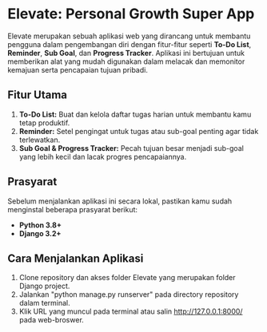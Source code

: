 # Elevate: Personal Growth Super App

Elevate merupakan sebuah aplikasi web yang dirancang untuk membantu pengguna dalam pengembangan diri dengan fitur-fitur seperti **To-Do List**, **Reminder**, **Sub Goal**, dan **Progress Tracker**. Aplikasi ini bertujuan untuk memberikan alat yang mudah digunakan dalam melacak dan memonitor kemajuan serta pencapaian tujuan pribadi.

## Fitur Utama

1. **To-Do List:** Buat dan kelola daftar tugas harian untuk membantu kamu tetap produktif.
2. **Reminder:** Setel pengingat untuk tugas atau sub-goal penting agar tidak terlewatkan.
3. **Sub Goal & Progress Tracker:** Pecah tujuan besar menjadi sub-goal yang lebih kecil dan lacak progres pencapaiannya.

## Prasyarat

Sebelum menjalankan aplikasi ini secara lokal, pastikan kamu sudah menginstal beberapa prasyarat berikut:

- **Python 3.8+**
- **Django 3.2+**

## Cara Menjalankan Aplikasi

1. Clone repository dan akses folder Elevate yang merupakan folder Django project.
2. Jalankan "python manage.py runserver" pada directory repository dalam terminal.
3. Klik URL yang muncul pada terminal atau salin http://127.0.0.1:8000/ pada web-broswer.
